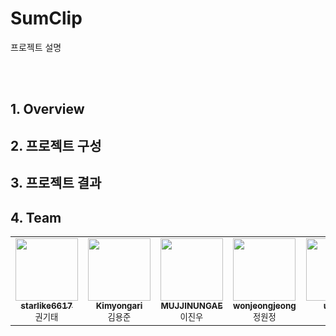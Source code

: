 # SumClip
프로젝트 설명

<br><br>

## 1. Overview

## 2. 프로젝트 구성

## 3. 프로젝트 결과

## 4. Team
<table>
    <tbody>
        <tr>
            <td align="center">
                <a href="https://github.com/starlike6617">
                    <img src="https://github.com/starlike6617.png" width="100px;" alt=""/><br />
                    <sub><b>starlike6617</b></sub>
                </a><br />
                <sub>권기태</sub>
            </td>
            <td align="center">
                <a href="https://github.com/Kimyongari">
                    <img src="https://github.com/Kimyongari.png" width="100px;" alt=""/><br />
                    <sub><b>Kimyongari</b></sub>
                </a><br />
                <sub>김용준</sub>
            </td>
            <td align="center">
                <a href="https://github.com/MUJJINUNGAE">
                    <img src="https://github.com/MUJJINUNGAE.png" width="100px;" alt=""/><br />
                    <sub><b>MUJJINUNGAE</b></sub>
                </a><br />
                <sub>이진우</sub>
            </td>
            <td align="center">
                <a href="https://github.com/wonjeongjeong">
                    <img src="https://github.com/wonjeongjeong.png" width="100px;" alt=""/><br />
                    <sub><b>wonjeongjeong</b></sub>
                </a><br />
                <sub>정원정</sub>
            </td>
            <td align="center">
                <a href="https://github.com/uzlnee">
                    <img src="https://github.com/uzlnee.png" width="100px;" alt=""/><br />
                    <sub><b>uzlnee</b></sub>
                </a><br />
                <sub>정유진</sub>
            </td>
            <td align="center">
                <a href="https://github.com/PGSammy">
                    <img src="https://github.com/PGSammy.png" width="100px;" alt=""/><br />
                    <sub><b>PGSammy</b></sub>
                </a><br />
                <sub>조재만</sub>
            </td>
        </tr>
    </tbody>
</table>

<br><br>